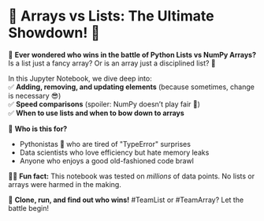 # 🚀 **Arrays vs Lists: The Ultimate Showdown!** 🥊  

📢 **Ever wondered who wins in the battle of Python Lists vs NumPy Arrays?**  
Is a list just a fancy array? Or is an array just a disciplined list? 🤔  

In this Jupyter Notebook, we dive deep into:  
✅ **Adding, removing, and updating elements** (because sometimes, change is necessary 😎)  
✅ **Speed comparisons** (spoiler: NumPy doesn’t play fair 💨)  
✅ **When to use lists and when to bow down to arrays**  

🎯 **Who is this for?**  
- Pythonistas 🐍 who are tired of "TypeError" surprises  
- Data scientists who love efficiency but hate memory leaks  
- Anyone who enjoys a good old-fashioned code brawl  

🤹‍♂️ **Fun fact:** This notebook was tested on *millions* of data points. No lists or arrays were harmed in the making.  

🚀 **Clone, run, and find out who wins!** #TeamList or #TeamArray? Let the battle begin!  
